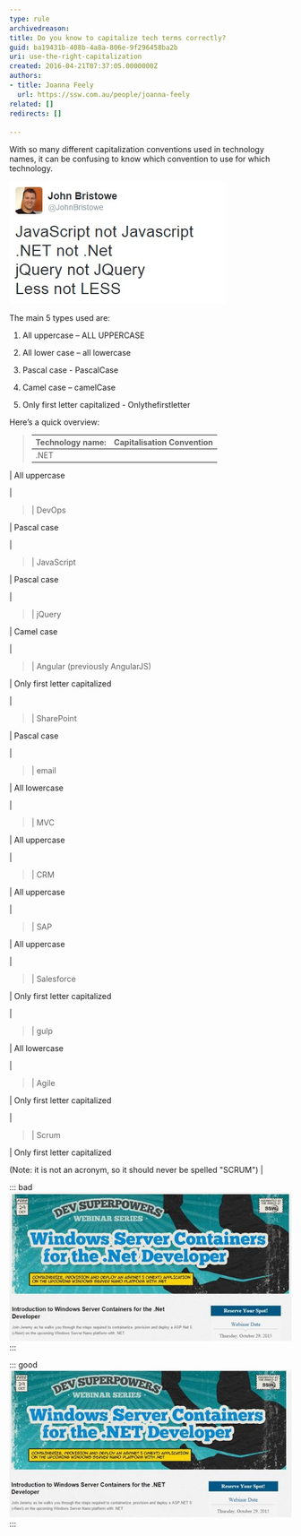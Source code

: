 ```yaml
---
type: rule
archivedreason: 
title: Do you know to capitalize tech terms correctly?
guid: ba19431b-408b-4a8a-806e-9f296458ba2b
uri: use-the-right-capitalization
created: 2016-04-21T07:37:05.0000000Z
authors:
- title: Joanna Feely
  url: https://ssw.com.au/people/joanna-feely
related: []
redirects: []

---
```


With so many different capitalization conventions used in technology names, it can be confusing to know which convention to use for which technology.

<!--endintro-->

![Figure: John Bristowe tackled some of the most commonly confused tech names in this tweet](john-bristow-tweet.jpg)  

The main 5 types used are:

1. All uppercase – ALL UPPERCASE
2. All lower case – all lowercase
3. Pascal case - PascalCase 

4. Camel case – camelCase
5. Only first letter capitalized - Onlythefirstletter 



<font color="#333333">
</font>

Here’s a quick overview:


> | **Technology name:**  | **Capitalisation Convention**  |
> | --- | --- |
> | .NET

 | All uppercase

 |
> | DevOps

 | Pascal case

 |
> | JavaScript

 | Pascal case

 |
> | jQuery

 | Camel case

 |
> | Angular (previously AngularJS)

 | Only first letter capitalized

 |
> | SharePoint

 | Pascal case

 |
> | email

 | All lowercase

 |
> | MVC

 | All uppercase

 |
> | CRM

 | All uppercase

 |
> | SAP

 | All uppercase

 |
> | Salesforce

 | Only first letter capitalized

 |
> | gulp

 | All lowercase 
               

 |
> | Agile

 | Only first letter capitalized

 |
> | Scrum

 | Only first letter capitalized

(Note: it is not an acronym, so it should never be spelled "SCRUM") |



::: bad  
![Figure: Bad example - If you want to be taken seriously as an expert in the subject, you should properly and consistently spell, punctuate, and capitalize the technology you are working with](bad-example-incorrect-capitalization.jpg)  
:::


::: good  
![Figure: Good example – the technology is consistently capitalized correctly across the page](good-example-correctly-capitalized.jpg)  
:::
